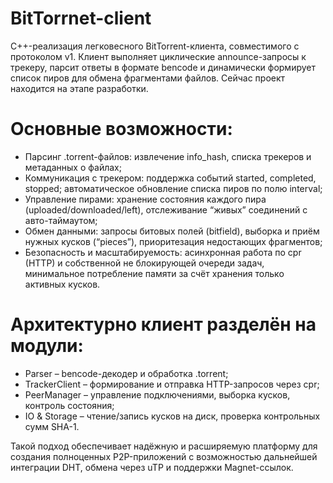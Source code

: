 # BitTorrnet-client
C++-реализация легковесного BitTorrent-клиента, совместимого с протоколом v1. Клиент выполняет циклические announce-запросы к трекеру, парсит ответы в формате bencode и динамически формирует список пиров для обмена фрагментами файлов. Сейчас проект находится на этапе разработки.

# Основные возможности:

* Парсинг .torrent-файлов: извлечение info_hash, списка трекеров и метаданных о файлах;
* Коммуникация с трекером: поддержка событий started, completed, stopped; автоматическое обновление списка пиров по полю interval;
* Управление пирами: хранение состояния каждого пира (uploaded/downloaded/left), отслеживание “живых” соединений с авто-таймаутом;
* Обмен данными: запросы битовых полей (bitfield), выборка и приём нужных кусков (“pieces”), приоритезация недостающих фрагментов;
* Безопасность и масштабируемость: асинхронная работа по cpr (HTTP) и собственной не блокирующей очереди задач, минимальное потребление памяти за счёт хранения только активных кусков.

# Архитектурно клиент разделён на модули:
- Parser – bencode-декодер и обработка .torrent;
- TrackerClient – формирование и отправка HTTP-запросов через cpr;
- PeerManager – управление подключениями, выборка кусков, контроль состояния;
- IO & Storage – чтение/запись кусков на диск, проверка контрольных сумм SHA-1.

Такой подход обеспечивает надёжную и расширяемую платформу для создания полноценных P2P-приложений с возможностью дальнейшей интеграции DHT, обмена через uTP и поддержки Magnet-ссылок.
